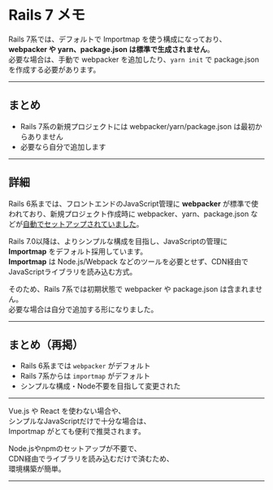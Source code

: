 # Rails 7 メモ

Rails 7系では、デフォルトで Importmap を使う構成になっており、**webpacker や yarn、package.json は標準で生成されません**。  
必要な場合は、手動で webpacker を追加したり、`yarn init` で package.json を作成する必要があります。

---

## まとめ

- Rails 7系の新規プロジェクトには webpacker/yarn/package.json は最初からありません
- 必要なら自分で追加します

---

## 詳細

Rails 6系までは、フロントエンドのJavaScript管理に **webpacker** が標準で使われており、新規プロジェクト作成時に webpacker、yarn、package.json などが<u>自動でセットアップされていました</u>。

Rails 7.0以降は、よりシンプルな構成を目指し、JavaScriptの管理に **Importmap** をデフォルト採用しています。  
**Importmap** は Node.js/Webpack などのツールを必要とせず、CDN経由で JavaScriptライブラリを読み込む方式。

そのため、Rails 7系では初期状態で webpacker や package.json は含まれません。  
必要な場合は自分で追加する形になりました。

---

## まとめ（再掲）

- Rails 6系までは `webpacker` がデフォルト
- Rails 7系からは `importmap` がデフォルト
- シンプルな構成・Node不要を目指して変更された

---

Vue.js や React を使わない場合や、  
シンプルなJavaScriptだけで十分な場合は、  
Importmap がとても便利で推奨されます。

Node.jsやnpmのセットアップが不要で、  
CDN経由でライブラリを読み込むだけで済むため、  
環境構築が簡単。

--- 
